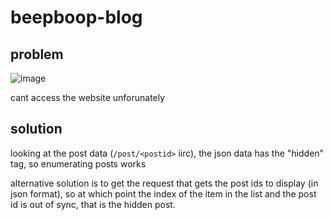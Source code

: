 # beepboop-blog

## problem

![image](https://github.com/quasar098/ctf-writeups/assets/70716985/54da7391-18db-4cd8-af6e-3cd6d18f7ecf)

cant access the website unforunately

## solution

looking at the post data (`/post/<postid>` iirc), the json data has the "hidden" tag, so enumerating posts works

alternative solution is to get the request that gets the post ids to display (in json format), so at which point the index of the item in the list and the post id is out of sync, that is the hidden post.
